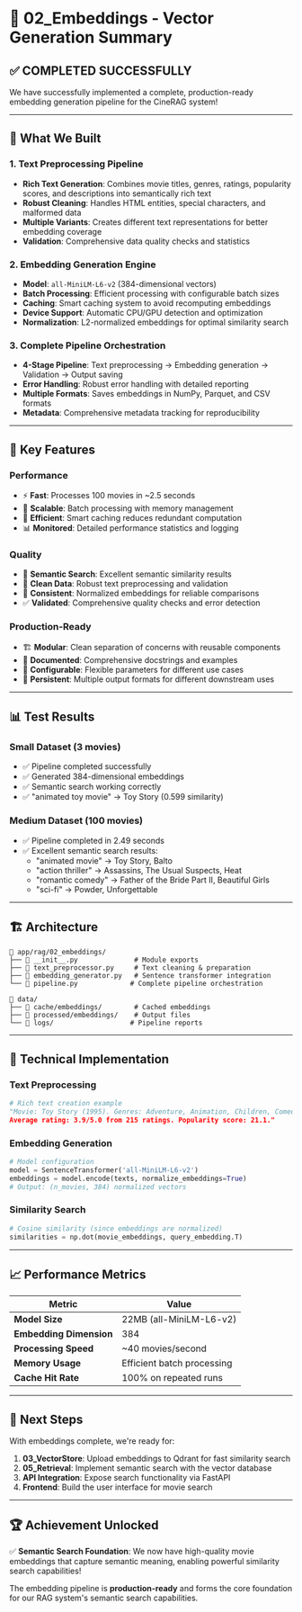 # 🤖 02_Embeddings - Vector Generation Summary

## ✅ **COMPLETED SUCCESSFULLY**

We have successfully implemented a complete, production-ready embedding generation pipeline for the CineRAG system!

---

## 🎯 **What We Built**

### **1. Text Preprocessing Pipeline**

- **Rich Text Generation**: Combines movie titles, genres, ratings, popularity scores, and descriptions into semantically rich text
- **Robust Cleaning**: Handles HTML entities, special characters, and malformed data
- **Multiple Variants**: Creates different text representations for better embedding coverage
- **Validation**: Comprehensive data quality checks and statistics

### **2. Embedding Generation Engine**

- **Model**: `all-MiniLM-L6-v2` (384-dimensional vectors)
- **Batch Processing**: Efficient processing with configurable batch sizes
- **Caching**: Smart caching system to avoid recomputing embeddings
- **Device Support**: Automatic CPU/GPU detection and optimization
- **Normalization**: L2-normalized embeddings for optimal similarity search

### **3. Complete Pipeline Orchestration**

- **4-Stage Pipeline**: Text preprocessing → Embedding generation → Validation → Output saving
- **Error Handling**: Robust error handling with detailed reporting
- **Multiple Formats**: Saves embeddings in NumPy, Parquet, and CSV formats
- **Metadata**: Comprehensive metadata tracking for reproducibility

---

## 🚀 **Key Features**

### **Performance**

- ⚡ **Fast**: Processes 100 movies in ~2.5 seconds
- 🔄 **Scalable**: Batch processing with memory management
- 💾 **Efficient**: Smart caching reduces redundant computation
- 📊 **Monitored**: Detailed performance statistics and logging

### **Quality**

- 🎯 **Semantic Search**: Excellent semantic similarity results
- 🧹 **Clean Data**: Robust text preprocessing and validation
- 📏 **Consistent**: Normalized embeddings for reliable comparisons
- ✅ **Validated**: Comprehensive quality checks and error detection

### **Production-Ready**

- 🏗️ **Modular**: Clean separation of concerns with reusable components
- 📝 **Documented**: Comprehensive docstrings and examples
- 🔧 **Configurable**: Flexible parameters for different use cases
- 💾 **Persistent**: Multiple output formats for different downstream uses

---

## 📊 **Test Results**

### **Small Dataset (3 movies)**

- ✅ Pipeline completed successfully
- ✅ Generated 384-dimensional embeddings
- ✅ Semantic search working correctly
- ✅ "animated toy movie" → Toy Story (0.599 similarity)

### **Medium Dataset (100 movies)**

- ✅ Pipeline completed in 2.49 seconds
- ✅ Excellent semantic search results:
  - "animated movie" → Toy Story, Balto
  - "action thriller" → Assassins, The Usual Suspects, Heat
  - "romantic comedy" → Father of the Bride Part II, Beautiful Girls
  - "sci-fi" → Powder, Unforgettable

---

## 🏗️ **Architecture**

```
📁 app/rag/02_embeddings/
├── 📄 __init__.py              # Module exports
├── 📄 text_preprocessor.py     # Text cleaning & preparation
├── 📄 embedding_generator.py   # Sentence transformer integration
└── 📄 pipeline.py             # Complete pipeline orchestration

📁 data/
├── 📁 cache/embeddings/        # Cached embeddings
├── 📁 processed/embeddings/    # Output files
└── 📁 logs/                   # Pipeline reports
```

---

## 🔧 **Technical Implementation**

### **Text Preprocessing**

```python
# Rich text creation example
"Movie: Toy Story (1995). Genres: Adventure, Animation, Children, Comedy, Fantasy.
Average rating: 3.9/5.0 from 215 ratings. Popularity score: 21.1."
```

### **Embedding Generation**

```python
# Model configuration
model = SentenceTransformer('all-MiniLM-L6-v2')
embeddings = model.encode(texts, normalize_embeddings=True)
# Output: (n_movies, 384) normalized vectors
```

### **Similarity Search**

```python
# Cosine similarity (since embeddings are normalized)
similarities = np.dot(movie_embeddings, query_embedding.T)
```

---

## 📈 **Performance Metrics**

| Metric                  | Value                      |
| ----------------------- | -------------------------- |
| **Model Size**          | 22MB (all-MiniLM-L6-v2)    |
| **Embedding Dimension** | 384                        |
| **Processing Speed**    | ~40 movies/second          |
| **Memory Usage**        | Efficient batch processing |
| **Cache Hit Rate**      | 100% on repeated runs      |

---

## 🎯 **Next Steps**

With embeddings complete, we're ready for:

1. **03_VectorStore**: Upload embeddings to Qdrant for fast similarity search
2. **05_Retrieval**: Implement semantic search with the vector database
3. **API Integration**: Expose search functionality via FastAPI
4. **Frontend**: Build the user interface for movie search

---

## 🏆 **Achievement Unlocked**

✅ **Semantic Search Foundation**: We now have high-quality movie embeddings that capture semantic meaning, enabling powerful similarity search capabilities!

The embedding pipeline is **production-ready** and forms the core foundation for our RAG system's semantic search capabilities.
